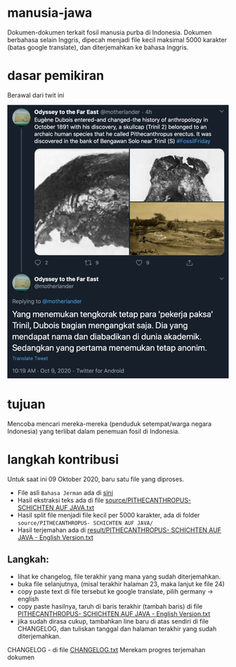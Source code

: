 # manusia-jawa

Dokumen-dokumen terkait fosil manusia purba di Indonesia.
Dokumen berbahasa selain Inggris, dipecah menjadi file kecil maksimal 5000 karakter (batas google translate), dan diterjemahkan ke bahasa Inggris.

# dasar pemikiran

Berawal dari twit ini

![siapa penemu fosil manusia trinil?](img/convo.png?raw=true "Title")

# tujuan

Mencoba mencari mereka-mereka (penduduk setempat/warga negara Indonesia) yang terlibat dalam penemuan fosil di Indonesia.

# langkah kontribusi

Untuk saat ini 09 Oktober 2020, baru satu file yang diproses.
- File asli `Bahasa Jerman` ada di [sini](source/PITHECANTHROPUS-%20SCHICHTEN%20AUF%20JAVA.pdf)
- Hasil ekstraksi teks ada di file [source/PITHECANTHROPUS- SCHICHTEN AUF JAVA.txt](result/PITHECANTHROPUS-%20SCHICHTEN%20AUF%20JAVA.txt)
- Hasil split file menjadi file kecil per 5000 karakter, ada di folder `source/PITHECANTHROPUS- SCHICHTEN AUF JAVA/`
- Hasil terjemahan ada di [result/PITHECANTHROPUS- SCHICHTEN AUF JAVA - English Version.txt](result/PITHECANTHROPUS-%20SCHICHTEN%20AUF%20JAVA%20-%20English%20Version.txt)

Langkah:
---
- lihat ke changelog, file terakhir yang mana yang sudah diterjemahkan.
- buka file selanjutnya, (misal terakhir halaman 23, maka lanjut ke file 24)
- copy paste text di file tersebut ke google translate, pilih germany -> english
- copy paste hasilnya, taruh di baris terakhir (tambah baris) di file [PITHECANTHROPUS- SCHICHTEN AUF JAVA - English Version.txt](result/PITHECANTHROPUS-%20SCHICHTEN%20AUF%20JAVA%20-%20English%20Version.txt)
- jika sudah dirasa cukup, tambahkan line baru di atas sendiri di file CHANGELOG, dan tuliskan tanggal dan halaman terakhir yang sudah diterjemahkan.

CHANGELOG - di file [CHANGELOG.txt](CHANGELOG.txt)
Merekam progres terjemahan dokumen